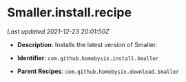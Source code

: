 # Smaller.install.recipe

_Last updated 2021-12-23 20:01:50Z_

- **Description**: Installs the latest version of Smaller.

- **Identifier**: `com.github.homebysix.install.Smaller`

- **Parent Recipes**: `com.github.homebysix.download.Smaller`
